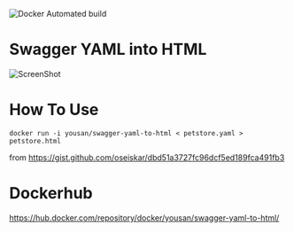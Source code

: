 ![Docker Automated build](https://img.shields.io/docker/automated/yousan/swagger-yaml-to-html)

# Swagger YAML into HTML

![ScreenShot](https://github.com/yousan/swagger-yaml-to-html/blob/master/screenshot-1.png?raw=true "ScreenShot")

# How To Use
```
docker run -i yousan/swagger-yaml-to-html < petstore.yaml > petstore.html
```

from https://gist.github.com/oseiskar/dbd51a3727fc96dcf5ed189fca491fb3


# Dockerhub

https://hub.docker.com/repository/docker/yousan/swagger-yaml-to-html/
